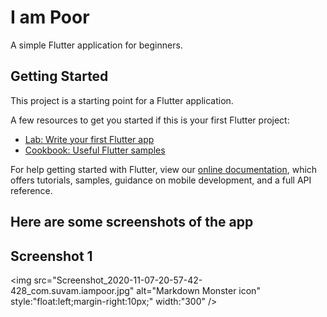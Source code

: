 # I am Poor 

A simple Flutter application for beginners.

## Getting Started

This project is a starting point for a Flutter application.

A few resources to get you started if this is your first Flutter project:

- [Lab: Write your first Flutter app](https://flutter.dev/docs/get-started/codelab)
- [Cookbook: Useful Flutter samples](https://flutter.dev/docs/cookbook)

For help getting started with Flutter, view our
[online documentation](https://flutter.dev/docs), which offers tutorials,
samples, guidance on mobile development, and a full API reference.

## Here are some screenshots of the app
## Screenshot 1
<img src="Screenshot_2020-11-07-20-57-42-428_com.suvam.iampoor.jpg"
     alt="Markdown Monster icon"
     style:"float:left;margin-right:10px;"
     width:"300"
     />
